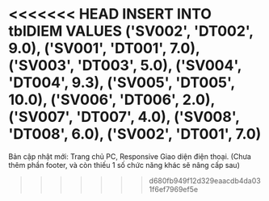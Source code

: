 <<<<<<< HEAD
INSERT INTO tblDIEM VALUES
('SV002', 'DT002', 9.0),
('SV001', 'DT001', 7.0),
('SV003', 'DT003', 5.0),
('SV004', 'DT004', 9.3),
('SV005', 'DT005', 10.0),
('SV006', 'DT006', 2.0),
('SV007', 'DT007', 4.0),
('SV008', 'DT008', 6.0),
('SV002', 'DT001', 7.0)
=======
Bản cập nhật mới:
Trang chủ PC, Responsive Giao diện điện thoại.
(Chưa thêm phần footer, và còn thiếu 1 số chức năng khác sẽ nâng cấp sau)
>>>>>>> d680fb949f12d329eaacdb4da031f6ef7969ef5e

